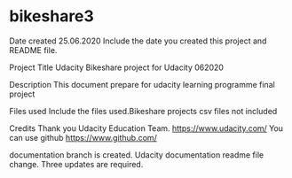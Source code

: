 # bikeshare3
Date created 25.06.2020 Include the date you created this project and README file.

Project Title Udacity Bikeshare project for Udacity 062020

Description This document prepare for udacity learning programme final project

Files used Include the files used.Bikeshare projects csv files not included

Credits Thank you Udacity Education Team. https://www.udacity.com/ You can use github https://www.github.com/

documentation branch is created.
Udacity documentation readme file change.
Three updates are required.